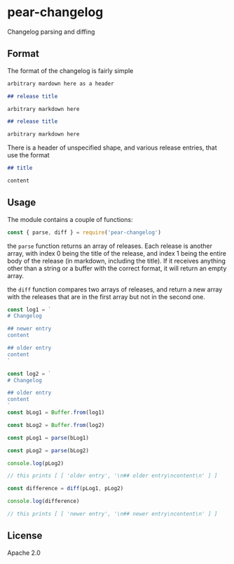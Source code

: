 # pear-changelog

Changelog parsing and diffing

## Format

The format of the changelog is fairly simple

```markdown
arbitrary mardown here as a header

## release title

arbitrary markdown here

## release title

arbitrary markdown here
```

There is a header of unspecified shape, and various release entries, that use the format

```markdown
## title

content
```

## Usage

The module contains a couple of functions:

```javascript
const { parse, diff } = require('pear-changelog')
```

the `parse` function returns an array of releases.
Each release is another array, with index 0 being the title of the release, and index 1 being the entire body of the release (in markdown, including the title).
If it receives anything other than a string or a buffer with the correct format, it will return an empty array.

the `diff` function compares two arrays of releases, and return a new array with the releases that are in the first array but not in the second one.

```javascript
const log1 = `
# Changelog

## newer entry
content

## older entry
content
`

const log2 = `
# Changelog

## older entry
content
`
const bLog1 = Buffer.from(log1)

const bLog2 = Buffer.from(log2)

const pLog1 = parse(bLog1)

const pLog2 = parse(bLog2)

console.log(pLog2)

// this prints [ [ 'older entry', '\n## older entry\ncontent\n' ] ]

const difference = diff(pLog1, pLog2)

console.log(difference)

// this prints [ [ 'newer entry', '\n## newer entry\ncontent\n' ] ]
```

## License

Apache 2.0
